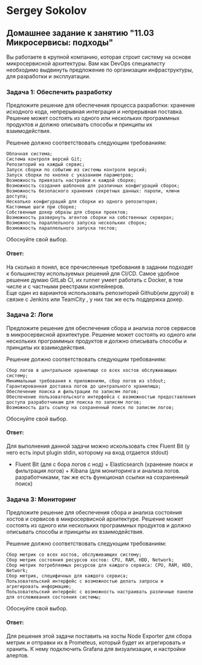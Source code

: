 # Sergey Sokolov
## Домашнее задание к занятию "11.03 Микросервисы: подходы"

Вы работаете в крупной компанию, которая строит систему на основе микросервисной архитектуры. Вам как DevOps специалисту необходимо выдвинуть предложение по организации инфраструктуры, для разработки и эксплуатации.
### Задача 1: Обеспечить разработку

Предложите решение для обеспечения процесса разработки: хранение исходного кода, непрерывная интеграция и непрерывная поставка. Решение может состоять из одного или нескольких программных продуктов и должно описывать способы и принципы их взаимодействия.

Решение должно соответствовать следующим требованиям:

    Облачная система;
    Система контроля версий Git;
    Репозиторий на каждый сервис;
    Запуск сборки по событию из системы контроля версий;
    Запуск сборки по кнопке с указанием параметров;
    Возможность привязать настройки к каждой сборке;
    Возможность создания шаблонов для различных конфигураций сборок;
    Возможность безопасного хранения секретных данных: пароли, ключи доступа;
    Несколько конфигураций для сборки из одного репозитория;
    Кастомные шаги при сборке;
    Собственные докер образы для сборки проектов;
    Возможность развернуть агентов сборки на собственных серверах;
    Возможность параллельного запуска нескольких сборок;
    Возможность параллельного запуска тестов;

Обоснуйте свой выбор.  
#### Ответ:   
На сколько я понял, все пречисленные требования в задании подходят к большинству используемых решений для CI/CD. Самое 
удобное решение думаю GitLab CI, их runner умеет работать с Docker, в том числе и с частными реестрами контейнеров.  
Еще один из вариантов использовать репозиторий Github(или другой) в связке с  Jenkins или TeamCity , у них так же есть поддержка докер.  
### Задача 2: Логи

Предложите решение для обеспечения сбора и анализа логов сервисов в микросервисной архитектуре. Решение может состоять из одного или нескольких программных продуктов и должно описывать способы и принципы их взаимодействия.

Решение должно соответствовать следующим требованиям:

    Сбор логов в центральное хранилище со всех хостов обслуживающих систему;
    Минимальные требования к приложениям, сбор логов из stdout;
    Гарантированная доставка логов до центрального хранилища;
    Обеспечение поиска и фильтрации по записям логов;
    Обеспечение пользовательского интерфейса с возможностью предоставления доступа разработчикам для поиска по записям логов;
    Возможность дать ссылку на сохраненный поиск по записям логов;

Обоснуйте свой выбор.  
#### Ответ:  
Для выполнения данной задачи можно искользовать стек Fluent Bit (у него есть input plugin stdin, которому на вход  отдается stdout)
+  Fluent Bit (для с бора логов с нод) + Elasticsearch (хранение поиск и фильтрация логов) + Kibana (для мониторинга и анализа логов. разработчиками, так же есть функционал ссылки на сохраненный поиск)  
### Задача 3: Мониторинг

Предложите решение для обеспечения сбора и анализа состояния хостов и сервисов в микросервисной архитектуре. Решение может состоять из одного или нескольких программных продуктов и должно описывать способы и принципы их взаимодействия.

Решение должно соответствовать следующим требованиям:

    Сбор метрик со всех хостов, обслуживающих систему;
    Сбор метрик состояния ресурсов хостов: CPU, RAM, HDD, Network;
    Сбор метрик потребляемых ресурсов для каждого сервиса: CPU, RAM, HDD, Network;
    Сбор метрик, специфичных для каждого сервиса;
    Пользовательский интерфейс с возможностью делать запросы и агрегировать информацию;
    Пользовательский интерфейс с возможность настраивать различные панели для отслеживания состояния системы;

Обоснуйте свой выбор.  
#### Ответ:  
Для решения этой задачи поставить на хосты Node Exporter для сбора метрик и отправки их в Prometeus, который будет их агрегировать и хранить.
К нему подключить Grafana для визуализации, и настройки алертов.
